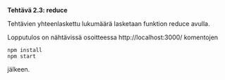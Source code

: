 **Tehtävä 2.3: reduce**

Tehtävien yhteenlaskettu lukumäärä lasketaan funktion reduce avulla.

Lopputulos on nähtävissä osoitteessa http://localhost:3000/ komentojen

    npm install
    npm start

jälkeen.
